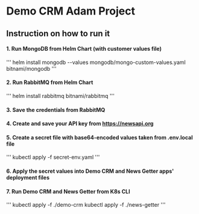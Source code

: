 # Demo CRM Adam Project

## Instruction on how to run it

#### 1. Run MongoDB from Helm Chart (with customer values file)

'''
helm install mongodb --values mongodb/mongo-custom-values.yaml bitnami/mongodb
'''

#### 2. Run RabbitMQ from Helm Chart

'''
helm install rabbitmq bitnami/rabbitmq
'''

#### 3. Save the credentials from RabbitMQ

#### 4. Create and save your API key from https://newsapi.org

#### 5. Create a secret file with base64-encoded values taken from .env.local file

'''
kubectl apply -f secret-env.yaml
'''

#### 6. Apply the secret values into Demo CRM and News Getter apps' deployment files

#### 7. Run Demo CRM and News Getter from K8s CLI

'''
kubectl apply -f ./demo-crm
kubectl apply -f ./news-getter
'''

